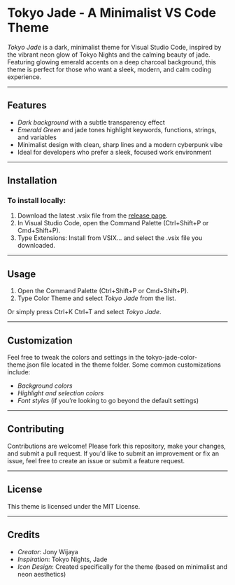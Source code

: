 # Tokyo Jade - A Minimalist VS Code Theme

*Tokyo Jade* is a dark, minimalist theme for Visual Studio Code, inspired by the vibrant neon glow of Tokyo Nights and the calming beauty of jade. Featuring glowing emerald accents on a deep charcoal background, this theme is perfect for those who want a sleek, modern, and calm coding experience.

---

## Features
- *Dark background* with a subtle transparency effect
- *Emerald Green* and jade tones highlight keywords, functions, strings, and variables
- Minimalist design with clean, sharp lines and a modern cyberpunk vibe
- Ideal for developers who prefer a sleek, focused work environment

---

## Installation

### To install locally:
1. Download the latest .vsix file from the [release page](#).
2. In Visual Studio Code, open the Command Palette (Ctrl+Shift+P or Cmd+Shift+P).
3. Type Extensions: Install from VSIX... and select the .vsix file you downloaded.

---

## Usage

1. Open the Command Palette (Ctrl+Shift+P or Cmd+Shift+P).
2. Type Color Theme and select *Tokyo Jade* from the list.

Or simply press Ctrl+K Ctrl+T and select *Tokyo Jade*.

---

## Customization

Feel free to tweak the colors and settings in the tokyo-jade-color-theme.json file located in the theme folder. Some common customizations include:
- *Background colors*
- *Highlight and selection colors*
- *Font styles* (if you’re looking to go beyond the default settings)

---

## Contributing

Contributions are welcome! Please fork this repository, make your changes, and submit a pull request. 
If you'd like to submit an improvement or fix an issue, feel free to create an issue or submit a feature request.

---

## License

This theme is licensed under the MIT License.

---

## Credits

- *Creator*: Jony Wijaya
- *Inspiration*: Tokyo Nights, Jade
- *Icon Design*: Created specifically for the theme (based on minimalist and neon aesthetics)
